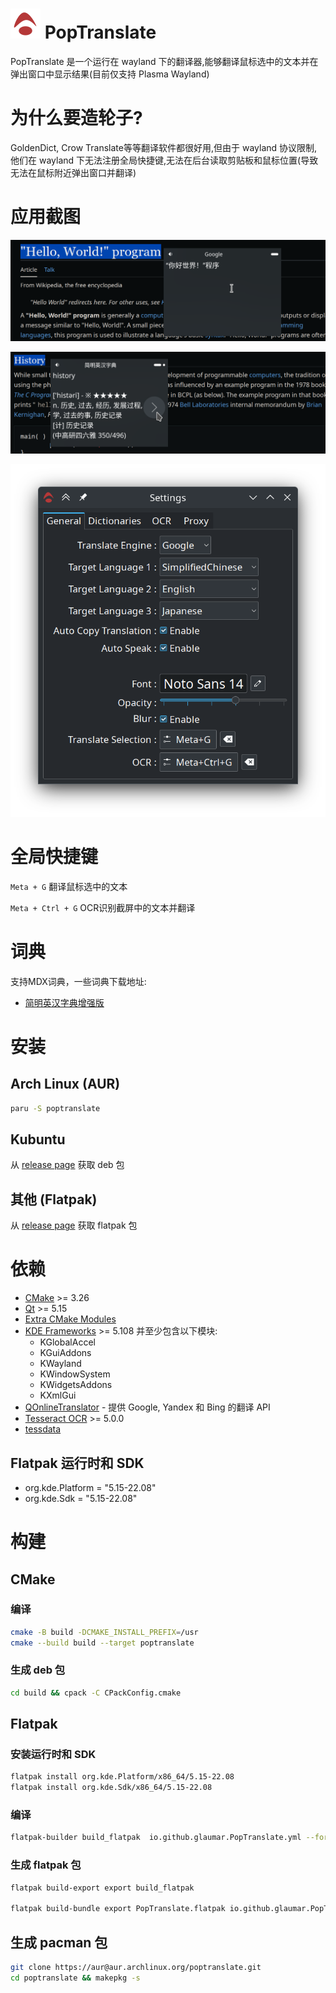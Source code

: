 
# ![](./data/io.github.glaumar.PopTranslate.png) PopTranslate
PopTranslate 是一个运行在 wayland 下的翻译器,能够翻译鼠标选中的文本并在弹出窗口中显示结果(目前仅支持 Plasma Wayland)

# 为什么要造轮子?
GoldenDict, Crow Translate等等翻译软件都很好用,但由于 wayland 协议限制,他们在 wayland 下无法注册全局快捷键,无法在后台读取剪贴板和鼠标位置(导致无法在鼠标附近弹出窗口并翻译)
# 应用截图

![](./screenshots/Screenshot1.png)

![](./screenshots/Screenshot2.png)

![](./screenshots/Screenshot3.png)

# 全局快捷键
`Meta + G` 翻译鼠标选中的文本

`Meta + Ctrl + G` OCR识别截屏中的文本并翻译

# 词典
支持MDX词典，一些词典下载地址:
- [简明英汉字典增强版](https://github.com/skywind3000/ECDICT/releases)



# 安装
## Arch Linux (AUR)

```bash
paru -S poptranslate
```

## Kubuntu
从 [release page](https://github.com/glaumar/PopTranslate/releases) 获取 deb 包

## 其他 (Flatpak)
从 [release page](https://github.com/glaumar/PopTranslate/releases) 获取 flatpak 包
# 依赖
- [CMake](https://cmake.org/) >= 3.26
- [Qt](https://www.qt.io/) >= 5.15
- [Extra CMake Modules](https://github.com/KDE/extra-cmake-modules)
- [KDE Frameworks](https://api.kde.org/frameworks/index.html) >= 5.108 并至少包含以下模块:
    - KGlobalAccel
    - KGuiAddons
    - KWayland
    - KWindowSystem
    - KWidgetsAddons
    - KXmlGui
- [QOnlineTranslator](https://github.com/crow-translate/QOnlineTranslator) - 提供 Google, Yandex 和 Bing 的翻译 API
- [Tesseract OCR](https://github.com/tesseract-ocr/tesseract) >= 5.0.0
- [tessdata](https://github.com/tesseract-ocr/tessdata) 

## Flatpak 运行时和 SDK
- org.kde.Platform = "5.15-22.08"
- org.kde.Sdk = "5.15-22.08"

# 构建

## CMake
### 编译
```bash
cmake -B build -DCMAKE_INSTALL_PREFIX=/usr
cmake --build build --target poptranslate
```

### 生成 deb 包
```bash
cd build && cpack -C CPackConfig.cmake
```

## Flatpak

### 安装运行时和 SDK
```bash
flatpak install org.kde.Platform/x86_64/5.15-22.08
flatpak install org.kde.Sdk/x86_64/5.15-22.08
```

### 编译 
```bash
flatpak-builder build_flatpak  io.github.glaumar.PopTranslate.yml --force-clean
```

### 生成 flatpak 包
```bash
flatpak build-export export build_flatpak

flatpak build-bundle export PopTranslate.flatpak io.github.glaumar.PopTranslate --runtime-repo=https://flathub.org/repo/flathub.flatpakrepo
```

## 生成 pacman 包
```bash
git clone https://aur@aur.archlinux.org/poptranslate.git 
cd poptranslate && makepkg -s
```